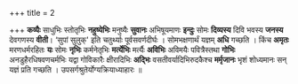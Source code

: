 +++
title = 2

+++
**कव्यैः** साधुभिः स्तोतृभिः **नहुष्येभिः** मनुष्यैः **सुवानः** अभिषूयमाणः **इन्दुः** सोमः **दिव्यस्य** दिवि भवस्य **जनस्य** देवगणस्य **वीती**। ‘सुपां सुलुक्' इति चतुर्थ्याः पूर्वसवर्णदीर्घः । सोमभक्षणार्थं यज्ञम् **अधि** गच्छति । किंच **अमृतः** मरणधर्मरहितः **यः** सोमः **नृभिः** कर्मनेतृभिः **मर्त्येभिः** मर्त्यैः **अविभिः** अविमयैः पवित्रैस्तथा **गोभिः** अनडुहैरधिषवणचर्मभिः यद्वा गोविकारैः क्षीरादिभिः **अद्भिः** वसतीवर्यादिभिरुदकैश्च **मर्मृजानः** भृशं शोध्यमानः सन् यज्ञं प्रति गच्छति । उपसर्गश्रुतेर्योग्यक्रियाध्याहारः ॥